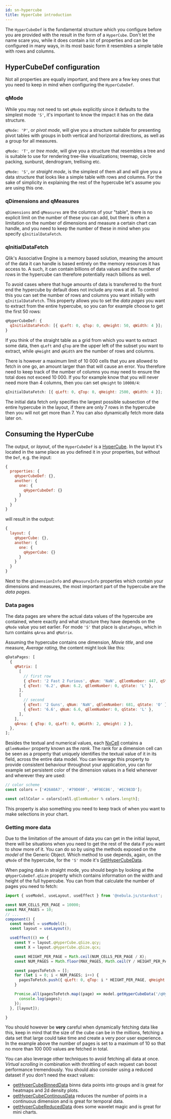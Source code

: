 ```yaml
---
id: sn-hypercube
title: HyperCube introduction
---
```


The `HyperCubeDef` is the fundamental structure which you configure before you are provided with the result in the form of a `HyperCube`. Don't let the name scare you, while it does contain a lot of properties and can be configured in many ways, in its most basic form it resembles a simple table with rows and columns.

## HyperCubeDef configuration

Not all properties are equally important, and there are a few key ones that you need to keep in mind when configuring the `HyperCubeDef`.

### qMode

While you may not need to set `qMode` explicitly since it defaults to the simplest mode `'S'`, it's important to know the impact it has on the data structure.

`qMode: 'P'`, or _pivot mode_, will give you a structure suitable for presenting pivot tables with groups in both vertical and horizontal directions, as well as a group for all measures.

`qMode: 'T'`, or _tree mode_, will give you a structure that resembles a tree and is suitable to use for rendering tree-like visualizations; treemap, circle packing, sunburst, dendrogram, trellising etc.

`qMode: 'S'`, or _straight mode_, is the simplest of them all and will give you a data structure that looks like a simple table with rows and columns. For the sake of simplicity in explaining the rest of the hypercube let's assume you are using this one.

### qDimensions and qMeasures

`qDimensions` and `qMeasures` are the columns of your "table", there is no explicit limit on the number of these you can add, but there is often a limitation on the number of dimensions and measure a certain chart can handle, and you need to keep the number of these in mind when you specify `qInitialDataFetch`.

### qInitialDataFetch

Qlik's Associative Engine is a memory based solution, meaning the amount of the data it can handle is based entirely on the memory resources it has access to. A such, it can contain billions of data values and the number of rows in the hypercube can therefore potentially reach billions as well.

To avoid cases where that huge amounts of data is transferred to the front end the hypercube by default does not include any rows at all. To control this you can set the number of rows and columns you want initially with `qInitialDataFetch`. This property allows you to set the _data pages_ you want to extract from the entire hypercube, so you can for example choose to get the first 50 rows:

```js
qHyperCubeDef: {
  qInitialDataFetch: [{ qLeft: 0, qTop: 0, qHeight: 50, qWidth: 4 }];
}
```

If you think of the straight table as a grid from which you want to extract some data, then `qLeft` and `qTop` are the upper left of the subset you want to extract, while `qHeight` and `qWidth` are the number of rows and columns.

There is however a maximum limit of 10 000 cells that you are allowed to fetch in one go, an amount larger than that will cause an error. You therefore need to keep track of the number of columns you may need to ensure the total does not exceed 10 000. If you for example know that you will never need more than 4 columns, then you can set `qHeight` to `10000/4`:

```js
qInitialDataFetch: [{ qLeft: 0, qTop: 0, qHeight: 2500, qWidth: 4 }];
```

The initial data fetch only specifies the largest possible subsection of the entire hypercube in the layout, if there are only 7 rows in the hypercube then you will not get more than 7. You can also dynamically fetch more data later on.

## Consuming the HyperCube

The output, or _layout_, of the `HyperCubeDef` is a [HyperCube](https://core.qlik.com/services/qix-engine/apis/qix/definitions/#hypercube). In the layout it's located in the same place as you defined it in your properties, but without the `Def`, e.g. the input:

```js
{
  properties: {
    qHyperCubeDef: {},
    another: {
      one: {
        qHyperCubeDef: {}
      }
    }
  }
}
```

will result in the output:

```js
{
  layout: {
    qHyperCube: {},
    another: {
      one: {
        qHyperCube: {}
      }
    }
  }
}
```

Next to the `qDimensionInfo` and `qMeasureInfo` properties which contain your dimensions and measures, the most important part of the hypercube are the _data pages_.

### Data pages

The data pages are where the actual data values of the hypercube are contained, where exactly and what structure they have depends on the `qMode` value you set earlier. For mode `'S'` that place is `qDataPages`, which in turn contains `qArea` and `qMatrix`.

Assuming the hypercube contains one dimension, _Movie title_, and one measure, _Average rating_, the content might look like this:

```js
qDataPages: [
  {
    qMatrix: [
      [
        // first row
        { qText: '2 Fast 2 Furious', qNum: 'NaN', qElemNumber: 447, qState: 'O' }, // NxCell
        { qText: '6.2', qNum: 6.2, qElemNumber: 0, qState: 'L' },
      ],
      [
        // second
        { qText: '2 Guns', qNum: 'NaN', qElemNumber: 681, qState: 'O' },
        { qText: '6.6', qNum: 6.6, qElemNumber: 0, qState: 'L' },
      ],
    ],
    qArea: { qTop: 0, qLeft: 0, qWidth: 2, qHeight: 2 },
  },
];
```

Besides the textual and numerical values, each [NxCell](https://core.qlik.com/services/qix-engine/apis/qix/definitions/#nxcell) contains a `qElemNumber` property known as the _rank_. The rank for a dimension cell can be seen as a property that uniquely identifies the textual value of it in its field, across the entire data model. You can leverage this property to provide consistent behaviour throughout your application, you can for example set persistent color of the dimension values in a field whenever and wherever they are used:

```js
// color scheme
const colors = ['#26A0A7', '#79D69F', '#F9EC86', '#EC983D'];

const cellColor = colors[cell.qElemNumber % colors.length];
```

This property is also something you need to keep track of when you want to make selections in your chart.

### Getting more data

Due to the limitation of the amount of data you can get in the initial layout, there will be situations when you need to get the rest of the data if you want to show more of it. You can do so by using the methods exposed on the _model_ of the Generic Object. Which method to use depends, again, on the `qMode` of the hypercube, for the `'S'` mode it's [GetHyperCubeData](https://core.qlik.com/services/qix-engine/apis/qix/genericobject/#gethypercubedata).

When paging data in straight mode, you should begin by looking at the `qHyperCubeDef.qSize` property which contains information on the width and height of the full hypercube. You can from that calculate the number of pages you need to fetch:

```js
import { useModel, useLayout, useEffect } from '@nebula.js/stardust';

const NUM_CELLS_PER_PAGE = 10000;
const MAX_PAGES = 10;
// ...
component() {
  const model = useModel();
  const layout = useLayout();

  useEffect(() => {
    const Y = layout.qHyperCube.qSize.qcy;
    const X = layout.qHyperCube.qSize.qcx;

    const HEIGHT_PER_PAGE = Math.ceil(NUM_CELLS_PER_PAGE / X);
    const NUM_PAGES = Math.floor(MAX_PAGES, Math.ceil(Y / HEIGHT_PER_PAGE));

    const pagesToFetch = [];
    for (let i = 0; i < NUM_PAGES; i++) {
      pagesToFetch.push({ qLeft: 0, qTop: i * HEIGHT_PER_PAGE, qHeight: HEIGHT_PER_PAGE, qWidth: X });
    }

    Promise.all(pagesToFetch.map((page) => model.getHyperCubeData('/qHyperCubeDef', [page]))).then((pages) => {
      console.log(pages);
    });
  }, [layout]);

}
```

You should however be **very** careful when dynamically fetching data like this, keep in mind that the size of the cube can be in the millions, fetching a data set that large could take time and create a very poor user experience. In the example above the number of pages is set to a maximum of 10 so that no more than 100 000 values are fetched in total.

You can also leverage other techniques to avoid fetching all data at once. _Virtual scrolling_ in combination with throttling of each request can boost performance tremendously. You should also consider using a reduced dataset if you don't need the exact values:

- [getHyperCubeBinnedData](https://core.qlik.com/services/qix-engine/apis/qix/genericobject/#gethypercubebinneddata) binns data points into groups and is great for heatmaps and 2d density plots.
- [getHyperCubeContinousData](https://core.qlik.com/services/qix-engine/apis/qix/genericobject/#gethypercubecontinuousdata) reduces the number of points in a continuous dimension and is great for temporal data.
- [getHyperCubeReducedData](https://core.qlik.com/services/qix-engine/apis/qix/genericobject/#gethypercubereduceddata) does some wavelet magic and is great for mini charts.
